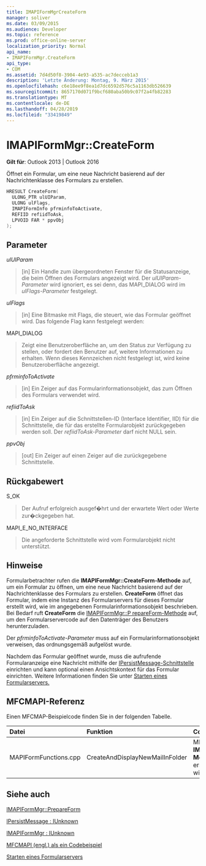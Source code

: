 ```yaml
---
title: IMAPIFormMgrCreateForm
manager: soliver
ms.date: 03/09/2015
ms.audience: Developer
ms.topic: reference
ms.prod: office-online-server
localization_priority: Normal
api_name:
- IMAPIFormMgr.CreateForm
api_type:
- COM
ms.assetid: 7d4d50f8-3904-4e93-a535-ac7decceb1a3
description: 'Letzte Änderung: Montag, 9. März 2015'
ms.openlocfilehash: c6e18ee9f8ea1d7dc6592d576c5a1163db526639
ms.sourcegitcommit: 8657170d071f9bcf680aba50b9c07f2a4fb82283
ms.translationtype: MT
ms.contentlocale: de-DE
ms.lasthandoff: 04/28/2019
ms.locfileid: "33419849"
---
```

# <a name="imapiformmgrcreateform"></a>IMAPIFormMgr::CreateForm

  
  
**Gilt für**: Outlook 2013 | Outlook 2016 
  
Öffnet ein Formular, um eine neue Nachricht basierend auf der Nachrichtenklasse des Formulars zu erstellen.
  
```cpp
HRESULT CreateForm(
  ULONG_PTR ulUIParam,
  ULONG ulFlags,
  IMAPIFormInfo pfrminfoToActivate,
  REFIID refiidToAsk,
  LPVOID FAR * ppvObj
);
```

## <a name="parameters"></a>Parameter

 _ulUIParam_
  
> [in] Ein Handle zum übergeordneten Fenster für die Statusanzeige, die beim Öffnen des Formulars angezeigt wird. Der  _ulUIParam-Parameter_ wird ignoriert, es sei denn, das MAPI_DIALOG wird im  _ulFlags-Parameter_ festgelegt. 
    
 _ulFlags_
  
> [in] Eine Bitmaske mit Flags, die steuert, wie das Formular geöffnet wird. Das folgende Flag kann festgelegt werden:
    
MAPI_DIALOG 
  
> Zeigt eine Benutzeroberfläche an, um den Status zur Verfügung zu stellen, oder fordert den Benutzer auf, weitere Informationen zu erhalten. Wenn dieses Kennzeichen nicht festgelegt ist, wird keine Benutzeroberfläche angezeigt.
    
 _pfrminfoToActivate_
  
> [in] Ein Zeiger auf das Formularinformationsobjekt, das zum Öffnen des Formulars verwendet wird.
    
 _refiidToAsk_
  
> [in] Ein Zeiger auf die Schnittstellen-ID (Interface Identifier, IID) für die Schnittstelle, die für das erstellte Formularobjekt zurückgegeben werden soll. Der  _refiidToAsk-Parameter_ darf nicht NULL sein. 
    
 _ppvObj_
  
> [out] Ein Zeiger auf einen Zeiger auf die zurückgegebene Schnittstelle.
    
## <a name="return-value"></a>Rückgabewert

S_OK 
  
> Der Aufruf erfolgreich ausgef�hrt und der erwartete Wert oder Werte zur�ckgegeben hat.
    
MAPI_E_NO_INTERFACE 
  
> Die angeforderte Schnittstelle wird vom Formularobjekt nicht unterstützt.
    
## <a name="remarks"></a>Hinweise

Formularbetrachter rufen die **IMAPIFormMgr::CreateForm-Methode** auf, um ein Formular zu öffnen, um eine neue Nachricht basierend auf der Nachrichtenklasse des Formulars zu erstellen. **CreateForm** öffnet das Formular, indem eine Instanz des Formularservers für dieses Formular erstellt wird, wie im angegebenen Formularinformationsobjekt beschrieben. Bei Bedarf ruft **CreateForm** die [IMAPIFormMgr::P repareForm-Methode](imapiformmgr-prepareform.md) auf, um den Formularservercode auf den Datenträger des Benutzers herunterzuladen. 
  
Der  _pfrminfoToActivate-Parameter_ muss auf ein Formularinformationsobjekt verweisen, das ordnungsgemäß aufgelöst wurde. 
  
Nachdem das Formular geöffnet wurde, muss die aufrufende Formularanzeige eine Nachricht mithilfe der [IPersistMessage-Schnittstelle](ipersistmessageiunknown.md) einrichten und kann optional einen Ansichtskontext für das Formular einrichten. Weitere Informationen finden Sie unter [Starten eines Formularservers.](launching-a-form-server.md) 
  
## <a name="mfcmapi-reference"></a>MFCMAPI-Referenz

Einen MFCMAP-Beispielcode finden Sie in der folgenden Tabelle.
  
|**Datei**|**Funktion**|**Comment**|
|:-----|:-----|:-----|
|MAPIFormFunctions.cpp  <br/> |CreateAndDisplayNewMailInFolder  <br/> |MFCMAPI verwendet die **IMAPIFormMgr::CreateForm-Methode,** um ein Formular zu erstellen, bevor es angezeigt wird.  <br/> |
   
## <a name="see-also"></a>Siehe auch



[IMAPIFormMgr::PrepareForm](imapiformmgr-prepareform.md)
  
[IPersistMessage : IUnknown](ipersistmessageiunknown.md)
  
[IMAPIFormMgr : IUnknown](imapiformmgriunknown.md)


[MFCMAPI (engl.) als ein Codebeispiel](mfcmapi-as-a-code-sample.md)
  
[Starten eines Formularservers](launching-a-form-server.md)

